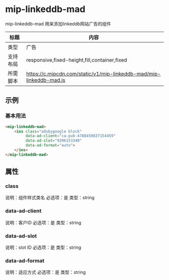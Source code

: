 # mip-linkeddb-mad

mip-linkeddb-mad 用来添加linkeddb网站广告的组件

标题|内容
----|----
类型|广告
支持布局|responsive,fixed-height,fill,container,fixed
所需脚本|https://c.mipcdn.com/static/v1/mip-linkeddb-mad/mip-linkeddb-mad.js

## 示例

### 基本用法
```html
<mip-linkeddb-mad>
    <ins class="adsbygoogle block"
         data-ad-client="ca-pub-4788459837154459"
         data-ad-slot="9396153340"
         data-ad-format="auto">     
    </ins>
</mip-linkeddb-mad>
```

## 属性

### class

说明：组件样式类名
必选项：是
类型：string


### data-ad-client

说明：客户ID
必选项：是
类型：string


### data-ad-slot

说明：slot ID
必选项：是
类型：string


### data-ad-format

说明：适应方式
必选项：是
类型：string
